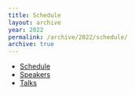 ```yaml
---
title: Schedule
layout: archive
year: 2022
permalink: /archive/2022/schedule/
archive: true
---
```


 - [Schedule](
https://cfp.bsidesvienna.at/bsidesvienna-2022/schedule/)
- [Speakers](
https://cfp.bsidesvienna.at/bsidesvienna-2022/speaker/)
- [Talks](
https://cfp.bsidesvienna.at/bsidesvienna-2022/talks/)
